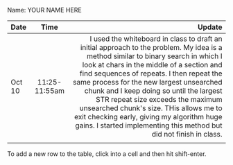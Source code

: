 Name: YOUR NAME HERE

| Date   |     Time      |                                                                                                                                                                                                                                                                                                                                                                                                                                                                                                                    Update |
|:-------|:-------------:|--------------------------------------------------------------------------------------------------------------------------------------------------------------------------------------------------------------------------------------------------------------------------------------------------------------------------------------------------------------------------------------------------------------------------------------------------------------------------------------------------------------------------:|
| Oct 10 | 11:25-11:55am | I used the whiteboard in class to draft an initial approach to the problem. My idea is a method similar to binary search in which I look at chars in the middle of a section and find sequences of repeats. I then repeat the same process for the new largest unsearched chunk and I keep doing so until the largest STR repeat size exceeds the maximum unsearched chunk's size. THis allows me to exit checking early, giving my algorithm huge gains. I started implementing this method but did not finish in class. |
|        |               |                                                                                                                                                                                                                                                                                                                                                                                                                                                                                                                           |


To add a new row to the table, click into a cell and then hit shift-enter.